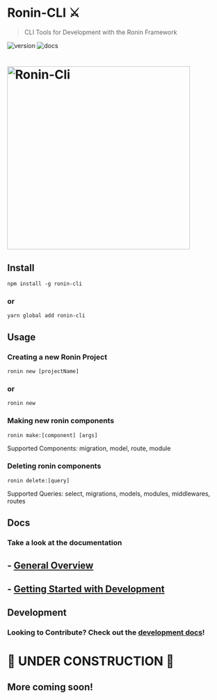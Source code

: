 # Ronin-CLI ⚔️
> CLI Tools for Development with the Ronin Framework

![version](https://img.shields.io/badge/version-0.0.6b-brightgreen.svg?style=flat-square) ![docs](https://img.shields.io/badge/docs-coming%20soon-orange.svg?style=flat-square)

<h1 align="left">
	<img width="420" src="media/ronin-cli-screenshot.png" alt="Ronin-Cli">
</h1>

## Install
```console
npm install -g ronin-cli
```
### or 
```console
yarn global add ronin-cli
```

## Usage
### Creating a new Ronin Project
```console
ronin new [projectName]
```
### or
```console
ronin new 
```

### Making new ronin components
```console
ronin make:[component] [args]
```
Supported Components: migration, model, route, module

### Deleting ronin components
```console
ronin delete:[query]
```
Supported Queries: select, migrations, models, modules, middlewares, routes

## Docs
### Take a look at the documentation
## - [General Overview](docs/GENERAL.md)
## - [Getting Started with Development](docs/development/getting-started.md)

## Development
### Looking to Contribute? Check out the [development docs](docs/development/getting-started.md)!


# 🚧 UNDER CONSTRUCTION 🚧
## More coming soon!